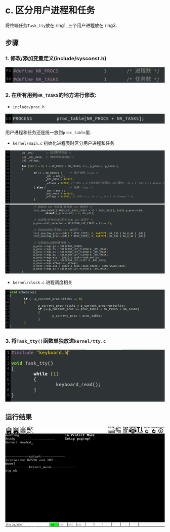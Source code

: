 # c. 区分用户进程和任务
将终端任务`Task_tty`放在 ring1, 三个用户进程放在 ring3.

## 步骤
### 1. 修改/添加变量定义(include/sysconst.h)
![sysconst](screenshot/sysconst.png)

### 2. 在所有用到`NR_TASKS`的地方进行修改:
- `include/proc.h`

![proc_table](screenshot/proc_table.png)

用户进程和任务还是统一放到`proc_table`里.

- `kernel/main.c` 初始化进程表时区分用户进程和任务

![kernel_main1](screenshot/kernel_main1.png)
![kernel_main2](screenshot/kernel_main2.png)

- `kernel/clock.c` 进程调度相关

![schedule](screenshot/schedule.png)

### 3. 将`Task_tty()`函数单独放进`kernel/tty.c`
![tty](screenshot/tty.png)

## 运行结果
![c](screenshot/c.png)